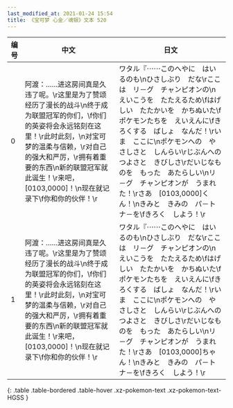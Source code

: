```yaml
---
last_modified_at: 2021-01-24 15:54
title: 《宝可梦 心金／魂银》文本 520
---
```

| 编号 | 中文 | 日文 |
| ---- | ---- | ---- |
| 0 | 阿渡：……进这房间真是久违了呢。\r这里是为了赞颂经历了漫长的战斗\n终于成为联盟冠军的你们，\f你们的英姿将会永远铭刻在这里！\r此时此刻，\n对宝可梦的温柔与信赖，\r对自己的强大和严厉，\r拥有着重要的东西\n新的联盟冠军就此诞生！\r来吧，[0103,0000]！\n现在就记录下\f你和你的伙伴！\r | ワタル『⋯⋯このへやに　はいるのも\nひさしぶり　だな\rここは　リ－グ　チャンピオンの\nえいこうを　たたえるため\fはげしい　たたかいを　かちぬいた\fポケモンたちを　えいえんに\fきろくする　ばしょ　なんだ！\rいま　ここに\nポケモンへの　やさしさと　しんらい\rじぶんへの　つよさと　きびしさ\rだいじなものを　もった　あたらしい\nリ－グ　チャンピオンが　うまれた！\rさあ　[0103,0000]くん！\nきみと　きみの　パ－トナ－を\fきろく　しよう！\r |
| 1 | 阿渡：……进这房间真是久违了呢。\r这里是为了赞颂经历了漫长的战斗\n终于成为联盟冠军的你们，\f你们的英姿将会永远铭刻在这里！\r此时此刻，\n对宝可梦的温柔与信赖，\r对自己的强大和严厉，\r拥有着重要的东西\n新的联盟冠军就此诞生！\r来吧，[0103,0000]！\n现在就记录下\f你和你的伙伴！\r | ワタル『⋯⋯このへやに　はいるのも\nひさしぶり　だな\rここは　リ－グ　チャンピオンの\nえいこうを　たたえるため\fはげしい　たたかいを　かちぬいた\fポケモンたちを　えいえんに\fきろくする　ばしょ　なんだ！\rいま　ここに\nポケモンへの　やさしさと　しんらい\rじぶんへの　つよさと　きびしさ\rだいじなものを　もった　あたらしい\nリ－グ　チャンピオンが　うまれた！\rさあ　[0103,0000]ちゃん！\nきみと　きみの　パ－トナ－を\fきろく　しよう！\r |
{: .table .table-bordered .table-hover .xz-pokemon-text .xz-pokemon-text-HGSS }